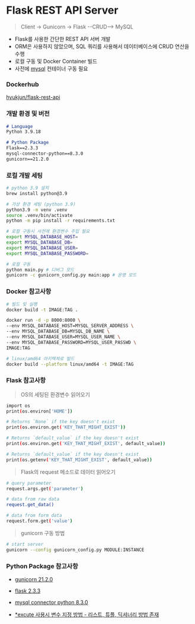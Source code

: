 # Flask REST API Server
> Client -> Gunicorn -> Flask --CRUD--> MySQL
- Flask를 사용한 간단한 REST API 서버 개발
- ORM은 사용하지 않았으며, SQL 쿼리를 사용해서 데이터베이스에 CRUD 연산을 수행
- 로컬 구동 및 Docker Container 빌드
- 사전에 [mysql](./mysql/) 컨테이너 구동 필요

### Dockerhub
[hyukjun/flask-rest-api](https://hub.docker.com/repository/docker/hyukjun/flask-rest-api/general)

### 개발 환경 및 버전
```markdown
# Language
Python 3.9.18

# Python Package
Flask==2.3.3
mysql-connector-python==8.3.0
gunicorn==21.2.0
```

### 로컬 개발 세팅
```bash
# python 3.9 설치
brew install python@3.9

# 가상 환경 세팅 (python 3.9)
python3.9 -m venv .venv
source .venv/bin/activate
python -m pip install -r requirements.txt

# 로컬 구동시 사전에 환경변수 주입 필요
export MYSQL_DATABASE_HOST=
export MYSQL_DATABASE_DB=
export MYSQL_DATABASE_USER=
export MYSQL_DATABASE_PASSWORD=

# 로컬 구동
python main.py # 디버그 모드
gunicorn -c gunicorn_config.py main:app # 운영 모드

```

### Docker 참고사항
```bash
# 빌드 및 실행
docker build -t IMAGE:TAG .

docker run -d -p 8000:8000 \
--env MYSQL_DATABASE_HOST=MYSQL_SERVER_ADDRESS \
--env MYSQL_DATABASE_DB=MYSQL_DB_NAME \
--env MYSQL_DATABASE_USER=MYSQL_USER_NAME \
--env MYSQL_DATABASE_PASSWORD=MYSQL_USER_PASSWD \
IMAGE:TAG

# linux/amd64 아키텍쳐로 빌드
docker build --platform linux/amd64 -t IMAGE:TAG
```

### Flask 참고사항

> OS의 세팅된 환경변수 읽어오기
```bash
import os
print(os.environ['HOME'])

# Returns `None` if the key doesn't exist
print(os.environ.get('KEY_THAT_MIGHT_EXIST'))

# Returns `default_value` if the key doesn't exist
print(os.environ.get('KEY_THAT_MIGHT_EXIST', default_value))

# Returns `default_value` if the key doesn't exist
print(os.getenv('KEY_THAT_MIGHT_EXIST', default_value))
```
> Flask의 request 메소드로 데이터 읽어오기
```bash
# query parameter
request.args.get('parameter')

# data from raw data
request.get_data()

# data from form data
request.form.get('value')
```

> gunicorn 구동 방법
```bash
# start server
gunicorn --config gunicorn_config.py MODULE:INSTANCE
```

### Python Package 참고사항
- [gunicorn 21.2.0](https://pypi.org/project/gunicorn/)

- [flask 2.3.3](https://flask.palletsprojects.com/en/2.3.x/)

- [mysql connector python 8.3.0](https://dev.mysql.com/doc/connector-python/en/)

- [*excute 사용시 변수 지정 방법 - 리스트, 튜플, 딕셔너리 방법 존재](https://dev.mysql.com/doc/connector-python/en/connector-python-api-mysqlcursor-execute.html)
